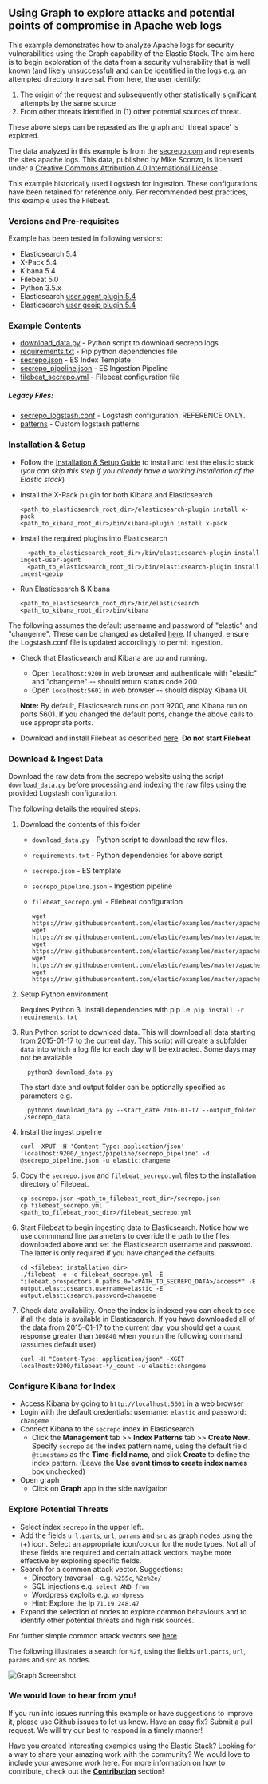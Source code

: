 ## Using Graph to explore attacks and potential points of compromise in Apache web logs

This example demonstrates how to analyze Apache logs for security vulnerabilities using the Graph capability of the Elastic Stack. 
The aim here is to begin exploration of the data from a security vulnerability that is well known (and likely unsuccessful) and can be identified in the logs e.g. an attempted directory traversal. From here, the user identify:

1. The origin of the request and subsequently other statistically significant attempts by the same source
1. From other threats identified in (1) other potential sources of threat.

These above steps can be repeated as the graph and 'threat space' is explored.

The data analyzed in this example is from the [secrepo.com](http://www.secrepo.com/) and represents the sites apache logs.
This data, published by Mike Sconzo, is licensed under a [Creative Commons Attribution 4.0 International License](https://creativecommons.org/licenses/by/4.0/) .

This example historically used Logstash for ingestion. These configurations have been retained for reference only. Per recommended best practices, this example uses the Filebeat.

### Versions and Pre-requisites

Example has been tested in following versions:

- Elasticsearch 5.4
- X-Pack 5.4
- Kibana 5.4
- Filebeat 5.0
- Python 3.5.x
- Elasticsearch [user agent plugin 5.4](https://www.elastic.co/guide/en/elasticsearch/plugins/5.4/ingest-user-agent.html)
- Elasticsearch [user geoip plugin 5.4](https://www.elastic.co/guide/en/elasticsearch/plugins/5.4/ingest-geoip.html)

### Example Contents

* [download_data.py](https://github.com/elastic/examples/blob/master/Graph/apache_logs_security_analysis/download_data.py) - Python script to download secrepo logs
* [requirements.txt](https://github.com/elastic/examples/blob/master/Graph/apache_logs_security_analysis/requirements.txt) - Pip python dependencies file
* [secrepo.json](https://github.com/elastic/examples/blob/master/Graph/apache_logs_security_analysis/secrepo.json) - ES Index Template
* [secrepo_pipeline.json](https://github.com/elastic/examples/blob/master/Graph/apache_logs_security_analysis/secrepo_pipeline.json) - ES Ingestion Pipeline
* [filebeat_secrepo.yml](https://github.com/elastic/examples/blob/master/Graph/apache_logs_security_analysis/filebeat_secrepo.yml) - Filebeat configuration file



##### Legacy Files:

* [secrepo_logstash.conf](https://github.com/elastic/examples/blob/master/Graph/apache_logs_security_analysis/logstash/secrepo_logstash.conf) - Logstash configuration. REFERENCE ONLY.
* [patterns](https://github.com/elastic/examples/blob/master/Graph/apache_logs_security_analysis/logstash/patterns) - Custom logstash patterns

### Installation & Setup

* Follow the [Installation & Setup Guide](https://github.com/elastic/examples/blob/master/Installation%20and%20Setup.md) to install and test the elastic stack (*you can skip this step if you already have a working installation of the Elastic stack*)

* Install the X-Pack plugin for both Kibana and Elasticsearch 

  ```shell
  <path_to_elasticsearch_root_dir>/elasticsearch-plugin install x-pack
  <path_to_kibana_root_dir>/bin/kibana-plugin install x-pack
  ```

* Install the required plugins into Elasticsearch

  ```shell
    <path_to_elasticsearch_root_dir>/bin/elasticsearch-plugin install ingest-user-agent
    <path_to_elasticsearch_root_dir>/bin/elasticsearch-plugin install ingest-geoip
    ```

* Run Elasticsearch & Kibana

  ```shell
  <path_to_elasticsearch_root_dir>/bin/elasticsearch
  <path_to_kibana_root_dir>/bin/kibana
  ```

The following assumes the default username and password of "elastic" and "changeme".  These can be changed as detailed [here](https://www.elastic.co/guide/en/x-pack/5.4/security-getting-started.html).  If changed, ensure the Logstash.conf file is updated accordingly to permit ingestion.

* Check that Elasticsearch and Kibana are up and running.
  - Open `localhost:9200` in web browser and authenticate with "elastic" and "changeme" -- should return status code 200
  - Open `localhost:5601` in web browser -- should display Kibana UI.

  **Note:** By default, Elasticsearch runs on port 9200, and Kibana run on ports 5601. If you changed the default ports, change   the above calls to use appropriate ports.


* Download and install Filebeat as described [here](https://www.elastic.co/guide/en/beats/filebeat/5.4/filebeat-installation.html). **Do not start Filebeat**

### Download & Ingest Data

  Download the raw data from the secrepo website using the script `download_data.py` before processing and indexing the raw files using the provided Logstash configuration.

  The following details the required steps:
  
1. Download the contents of this folder <br>
    
    - `download_data.py` - Python script to download the raw files.
    - `requirements.txt` - Python dependencies for above script
    - `secrepo.json` - ES template 
    - `secrepo_pipeline.json` - Ingestion pipeline
    - `filebeat_secrepo.yml` - Filebeat configuration
    
        ```shell
        wget https://raw.githubusercontent.com/elastic/examples/master/apache_logs_security_analysis/download_data.py
        wget https://raw.githubusercontent.com/elastic/examples/master/apache_logs_security_analysis/requirements.txt
        wget https://raw.githubusercontent.com/elastic/examples/master/apache_logs_security_analysis/secrepo.json
        wget https://raw.githubusercontent.com/elastic/examples/master/apache_logs_security_analysis/secrepo_pipeline.json
        wget https://raw.githubusercontent.com/elastic/examples/master/apache_logs_security_analysis/filebeat_secrepo.yml
        ```
    
1. Setup Python environment

    Requires Python 3.  Install dependencies with pip i.e. `pip install -r requirements.txt`

1. Run Python script to download data. This will download all data starting from 2015-01-17 to the current day. This script will create a subfolder `data` into which a log file for each day will be extracted.  Some days may not be available.

    ```
      python3 download_data.py
    ```
    
    The start date and output folder can be optionally specified as parameters e.g. 
    
    ```
      python3 download_data.py --start_date 2016-01-17 --output_folder ./secrepo_data
    ```

1. Install the ingest pipeline

    ```shell
    curl -XPUT -H 'Content-Type: application/json' 'localhost:9200/_ingest/pipeline/secrepo_pipeline' -d @secrepo_pipeline.json -u elastic:changeme
    ```

1. Copy the `secrepo.json` and `filebeat_secrepo.yml` files to the installation directory of Filebeat. 

    ```shell
    cp secrepo.json <path_to_filebeat_root_dir>/secrepo.json
    cp filebeat_secrepo.yml <path_to_filebeat_root_dir>/filebeat_secrepo.yml
    ``` 
 
1. Start Filebeat to begin ingesting data to Elasticsearch. Notice how we use commmand line parameters to override the path to the files downloaded above and set the Elasticsearch username and password. The latter is only required if you have changed the defaults.

    ```shell
    cd <filebeat_installation_dir>
    ./filebeat -e -c filebeat_secrepo.yml -E filebeat.prospectors.0.paths.0="<PATH_TO_SECREPO_DATA>/access*" -E output.elasticsearch.username=elastic -E output.elasticsearch.password=changeme
   ```
1. Check data availability. Once the index is indexed you can check to see if all the data is available in Elasticsearch. If you have downloaded all of the data from 2015-01-17 to the current day, you should get a `count` response greater than `300840` when you run the following command (assumes default user).

    ```shell
    curl -H "Content-Type: application/json" -XGET localhost:9200/filebeat-*/_count -u elastic:changeme
    ```

### Configure Kibana for Index
  
  * Access Kibana by going to `http://localhost:5601` in a web browser
  * Login with the default credentials: username: `elastic` and password: `changeme`
  * Connect Kibana to the `secrepo` index in Elasticsearch
      * Click the **Management** tab >> **Index Patterns** tab >> **Create New**. Specify `secrepo` as the index pattern name, using the default field `@timestamp` as the **Time-field name**, and click **Create** to define the index pattern. (Leave the **Use event times to create index names** box unchecked)
  * Open graph
      * Click on **Graph** app in the side navigation
      
### Explore Potential Threats
    
   * Select index `secrepo` in the upper left. 
   * Add the fields `url.parts`, `url`, `params`  and `src` as graph nodes using the (+) icon.  Select an appropriate icon/colour for the node types.  Not all of these fields are required and certain attack vectors maybe more effective by exploring specific fields.
   * Search for a common attack vector. Suggestions:
      * Directory traversal - e.g. `%255c`, `%2e%2e/` 
      * SQL injections e.g. `select AND from`  
      * Wordpress exploits e.g. `wordpress`
      * Hint: Explore the ip `71.19.248.47`
   * Expand the selection of nodes to explore common behaviours and to identify other potential threats and high risk sources.
    
For further simple common attack vectors see [here](https://www.sans.org/reading-room/whitepapers/logging/detecting-attacks-web-applications-log-files-2074)
 
The following illustrates a search for `%2f`, using the fields  `url.parts`, `url`, `params`  and `src` as nodes.   
      
  ![Graph Screenshot](https://raw.githubusercontent.com/elastic/examples/master/Graph/apache_logs_security_analysis/secrepo_graph.jpg)

### We would love to hear from you!

If you run into issues running this example or have suggestions to improve it, please use Github issues to let us know. Have an easy fix? Submit a pull request. We will try our best to respond in a timely manner!

Have you created interesting examples using the Elastic Stack? Looking for a way to share your amazing work with the community? We would love to include your awesome work here. For more information on how to contribute, check out the **[Contribution](https://github.com/elastic/examples#contributing)** section!
